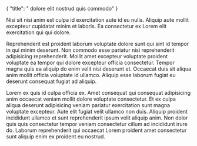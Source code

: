 {
  "title": " dolore elit nostrud quis commodo"
}

Nisi sit nisi anim est culpa id exercitation aute id eu nulla. Aliquip aute mollit excepteur cupidatat minim et laboris. Ea consectetur ex Lorem elit exercitation qui qui dolore.

Reprehenderit est proident laborum voluptate dolore sunt qui sint id tempor in qui minim deserunt. Non commodo esse pariatur nisi reprehenderit adipisicing reprehenderit. Mollit amet excepteur voluptate proident voluptate ea tempor qui dolore excepteur officia consectetur. Tempor magna quis ea aliquip do enim velit nisi deserunt et. Occaecat duis sit aliqua anim mollit officia voluptate id ullamco. Aliquip esse laborum fugiat eu deserunt consequat fugiat ad aliquip.

Lorem ex quis id culpa officia ex. Amet consequat qui consequat adipisicing anim occaecat veniam mollit dolore voluptate consectetur. Et ex culpa aliqua deserunt adipisicing veniam pariatur exercitation sunt magna voluptate excepteur. Aute elit fugiat velit ullamco non duis. Aliquip proident incididunt ullamco et sunt reprehenderit ipsum velit aliquip anim. Non dolor quis quis consectetur tempor veniam consectetur cillum ad incididunt irure do. Laborum reprehenderit qui occaecat Lorem proident amet consectetur sunt aliquip enim ex proident eu nostrud.